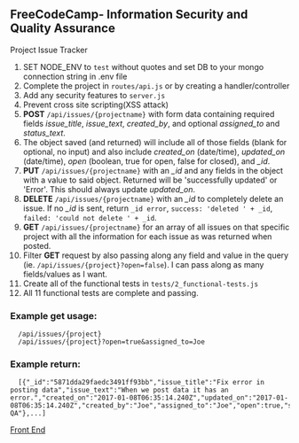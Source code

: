 **FreeCodeCamp**- Information Security and Quality Assurance
------

Project Issue Tracker

1) SET NODE_ENV to `test` without quotes and set DB to your mongo connection string in .env file
2) Complete the project in `routes/api.js` or by creating a handler/controller
3) Add any security features to `server.js`
4) Prevent cross site scripting(XSS attack)
5) **POST** `/api/issues/{projectname}` with form data containing required fields *issue_title*, *issue_text*, *created_by*, and optional *assigned_to* and *status_text*.
6) The object saved (and returned) will include all of those fields (blank for optional, no input) and also include *created_on* (date/time), *updated_on* (date/time), *open* (boolean, true for open, false for closed), and *_id*.
7) **PUT** `/api/issues/{projectname}` with an *_id* and any fields in the object with a value to said object. Returned will be 'successfully updated' or 'Error'. This should always update *updated_on*. 
8) **DELETE** `/api/issues/{projectname}` with an *_id* to completely delete an issue. If no *_id* is sent, return `_id error`, `success: 'deleted ' + _id`, `failed: 'could not delete ' + _id`.
9) **GET** `/api/issues/{projectname}` for an array of all issues on that specific project with all the information for each issue as was returned when posted.
10) Filter **GET** request by also passing along any field and value in the query (ie. `/api/issues/{project}?open=false`). I can pass along as many fields/values as I want.
11) Create all of the functional tests in `tests/2_functional-tests.js`
12) All 11 functional tests are complete and passing.

### Example get usage:
      /api/issues/{project}
      /api/issues/{project}?open=true&assigned_to=Joe
### Example return:
      [{"_id":"5871dda29faedc3491ff93bb","issue_title":"Fix error in posting data","issue_text":"When we post data it has an error.","created_on":"2017-01-08T06:35:14.240Z","updated_on":"2017-01-08T06:35:14.240Z","created_by":"Joe","assigned_to":"Joe","open":true,"status_text":"In QA"},...]

[Front End](https://berry-winter.glitch.me/)

  